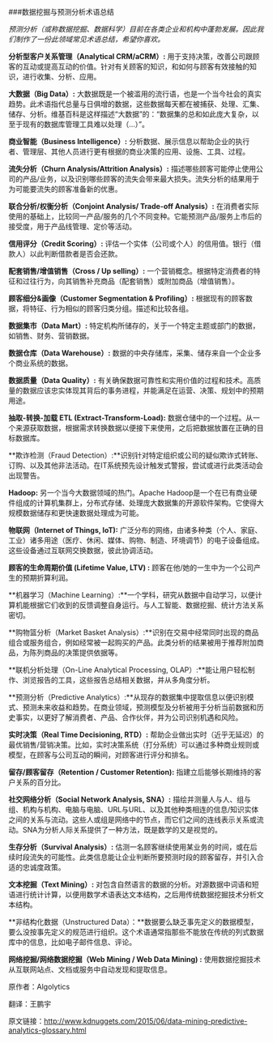 ###数据挖掘与预测分析术语总结

*预测分析（或称数据挖掘、数据科学）目前在各类企业和机构中蓬勃发展。因此我们制作了一份此领域常见术语总结，希望你喜欢。*

**分析型客户关系管理（Analytical CRM/aCRM）:** 用于支持决策，改善公司跟顾客的互动或提高互动的价值。针对有关顾客的知识，和如何与顾客有效接触的知识，进行收集、分析、应用。

**大数据（Big Data）:** 大数据既是一个被滥用的流行语，也是一个当今社会的真实趋势。此术语指代总量与日俱增的数据，这些数据每天都在被捕获、处理、汇集、储存、分析。维基百科是这样描述“大数据”的：“数据集的总和如此庞大复杂，以至于现有的数据库管理工具难以处理（...）”。

**商业智能（Business Intelligence）:** 分析数据、展示信息以帮助企业的执行者、管理层、其他人员进行更有根据的商业决策的应用、设施、工具、过程。

**流失分析（Churn Analysis/Attrition Analysis）:** 描述哪些顾客可能停止使用公司的产品/业务，以及识别哪些顾客的流失会带来最大损失。流失分析的结果用于为可能要流失的顾客准备新的优惠。

**联合分析/权衡分析（Conjoint Analysis/ Trade-off Analysis）:** 在消费者实际使用的基础上，比较同一产品/服务的几个不同变种。它能预测产品/服务上市后的接受度，用于产品线管理、定价等活动。

**信用评分（Credit Scoring）:** 评估一个实体（公司或个人）的信用值。银行（借款人）以此判断借款者是否会还款。

**配套销售/增值销售（Cross / Up selling）:** 一个营销概念。根据特定消费者的特征和过往行为，向其销售补充商品（配套销售）或附加商品（增值销售）。

**顾客细分&画像（Customer Segmentation & Profiling）:** 根据现有的顾客数据，将特征、行为相似的顾客归类分组。描述和比较各组。

**数据集市（Data Mart）:** 特定机构所储存的，关于一个特定主题或部门的数据，如销售、财务、营销数据。

**数据仓库（Data Warehouse）:** 数据的中央存储库，采集、储存来自一个企业多个商业系统的数据。

**数据质量（Data Quality）:** 有关确保数据可靠性和实用价值的过程和技术。高质量的数据应该忠实体现其背后的事务进程，并能满足在运营、决策、规划中的预期用途。

**抽取-转换-加载 ETL (Extract-Transform-Load):** 数据仓储中的一个过程。从一个来源获取数据，根据需求转换数据以便接下来使用，之后把数据放置在正确的目标数据库。

**欺诈检测（Fraud Detection）:**识别针对特定组织或公司的疑似欺诈式转账、订购、以及其他非法活动。在IT系统预先设计触发式警报，尝试或进行此类活动会出现警告。

**Hadoop:** 另一个当今大数据领域的热门。Apache Hadoop是一个在已有商业硬件组成的计算机集群上，分布式存储、处理庞大数据集的开源软件架构。它使得大规模数据储存和更快速数据处理成为可能。

**物联网（Internet of Things, IoT):** 广泛分布的网络，由诸多种类（个人、家庭、工业）诸多用途（医疗、休闲、媒体、购物、制造、环境调节）的电子设备组成。这些设备通过互联网交换数据，彼此协调活动。

**顾客的生命周期价值 (Lifetime Value, LTV) :** 顾客在他/她的一生中为一个公司产生的预期折算利润。

**机器学习（Machine Learning）:**一个学科，研究从数据中自动学习，以便计算机能根据它们收到的反馈调整自身运行。与人工智能、数据挖掘、统计方法关系密切。

**购物篮分析（Market Basket Analysis）:**识别在交易中经常同时出现的商品组合或服务组合，例如经常被一起购买的产品。此类分析的结果被用于推荐附加商品，为陈列商品的决策提供依据等。

**联机分析处理（On-Line Analytical Processing, OLAP）:**能让用户轻松制作、浏览报告的工具，这些报告总结相关数据，并从多角度分析。

**预测分析（Predictive Analytics）:**从现存的数据集中提取信息以便识别模式、预测未来收益和趋势。在商业领域，预测模型及分析被用于分析当前数据和历史事实，以更好了解消费者、产品、合作伙伴，并为公司识别机遇和风险。

**实时决策（Real Time Decisioning, RTD）:** 帮助企业做出实时（近乎无延迟）的最优销售/营销决策。比如，实时决策系统（打分系统）可以通过多种商业规则或模型，在顾客与公司互动的瞬间，对顾客进行评分和排名。

**留存/顾客留存（Retention / Customer Retention):** 指建立后能够长期维持的客户关系的百分比。

**社交网络分析（Social Network Analysis, SNA）:** 描绘并测量人与人、组与组、机构与机构、电脑与电脑、URL与URL、以及其他种类相连的信息/知识实体之间的关系与流动。这些人或组是网络中的节点，而它们之间的连线表示关系或流动。SNA为分析人际关系提供了一种方法，既是数学的又是视觉的。

**生存分析（Survival Analysis）:** 估测一名顾客继续使用某业务的时间，或在后续时段流失的可能性。此类信息能让企业判断所要预测时段的顾客留存，并引入合适的忠诚度政策。

**文本挖掘（Text Mining）:** 对包含自然语言的数据的分析。对源数据中词语和短语进行统计计算，以便用数学术语表达文本结构，之后用传统数据挖掘技术分析文本结构。

**非结构化数据（Unstructured Data）：**数据要么缺乏事先定义的数据模型，要么没按事先定义的规范进行组织。这个术语通常指那些不能放在传统的列式数据库中的信息，比如电子邮件信息、评论。

**网络挖掘/网络数据挖掘（Web Mining / Web Data Mining) :** 使用数据挖掘技术从互联网站点、文档或服务中自动发现和提取信息。

原作者：Algolytics

翻译：王鹏宇

原文链接：http://www.kdnuggets.com/2015/06/data-mining-predictive-analytics-glossary.html
